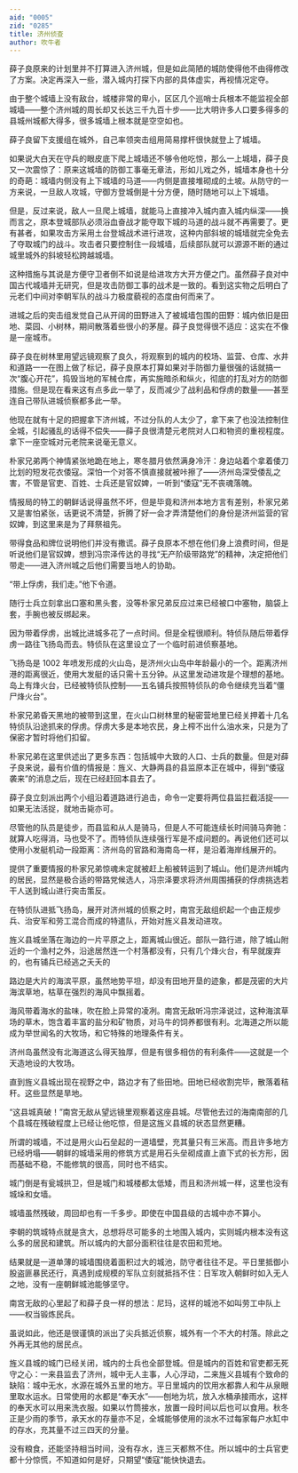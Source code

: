 ```yaml
---
aid: "0005"
zid: "0285"
title: 济州侦查
author: 吹牛者
---
```


薛子良原来的计划里并不打算进入济州城，但是如此简陋的城防使得他不由得修改了方案。决定再深入一些，潜入城内打探下内部的具体虚实，再视情况定夺。

由于整个城墙上没有敌台，城楼非常的卑小，区区几个巡哨士兵根本不能监视全部城墙——整个济州城的周长却又长达三千九百十步——比大明许多人口要多得多的县城州城都大得多，很多城墙上根本就是空空如也。

薛子良留下支援组在城外，自己率领突击组用简易撑杆很快就登上了城墙。

如果说大白天在守兵的眼皮底下爬上城墙还不够令他吃惊，那么一上城墙，薛子良又一次震惊了：原来这城墙的防御工事毫无章法，形如儿戏之外，城墙本身也十分的奇葩：城墙内侧没有上下城墙的马道——内侧是直接堆砌成的土坡。从防守的一方来说，一旦敌人攻城，守御方登城倒是十分方便，随时随地可以上下城墙。

但是，反过来说，敌人一旦爬上城墙，就能马上直接冲入城内直入城内纵深——换而言之，原本登城部队必须浴血奋战才能夺取下城的马道的战斗就不再需要了。更有甚者，如果攻击方采用土台登城战术进行进攻，这种内部斜坡的城墙就完全免去了夺取城门的战斗。攻击者只要控制住一段城墙，后续部队就可以源源不断的通过城里城外的斜坡轻松跨越城墙。

这种措施与其说是方便守卫者倒不如说是给进攻方大开方便之门。虽然薛子良对中国古代城墙并无研究，但是攻击防御工事的战术是一致的。看到这实物之后明白了元老们中间对李朝军队的战斗力极度藐视的态度由何而来了。

进城之后的突击组发觉自己从开阔的田野进入了被城墙包围的田野：城内依旧是田地、菜园、小树林，期间散落着些很小的茅屋。薛子良觉得很不适应：这实在不像是一座城市。

薛子良在树林里用望远镜观察了良久，将观察到的城内的校场、监营、仓库、水井和道路一一在图上做了标记，薛子良原本打算如果对手防御力量很强的话就搞一次“腹心开花”，捣毁当地的军械仓库，再实施暗杀和纵火，彻底的打乱对方的防御措施。但是现在看来这有点多此一举了，反而减少了战利品和俘虏的数量——甚至连自己带队进城侦察都多此一举。

他现在就有十足的把握拿下济州城，不过分队的人太少了，拿下来了也没法控制住全城，引起骚乱的话得不偿失——薛子良很清楚元老院对人口和物资的重视程度。拿下一座空城对元老院来说毫无意义。

朴家兄弟两个神情紧张地跪在地上，寒冬腊月依然满身冷汗：身边站着个拿着倭刀比划的短发花衣倭寇。深怕一个对答不慎直接就被咔擦了——济州岛深受倭乱之害，不管是官吏、百姓、士兵还是官奴婢，一听到“倭寇”无不丧魂落魄。

情报局的特工的朝鲜话说得虽然不坏，但是毕竟和济州本地方言有差别，朴家兄弟又是害怕紧张，话更说不清楚，折腾了好一会才弄清楚他们的身份是济州监营的官奴婢，到这里来是为了拜祭祖先。

带得食品和牌位说明他们并没有撒谎。薛子良原本不想在他们身上浪费时间，但是听说他们是官奴婢，想到冯宗泽传达的寻找“无产阶级带路党”的精神，决定把他们带走——进入济州城之后他们需要当地人的协助。

“带上俘虏，我们走。”他下令道。

随行士兵立刻拿出口塞和黑头套，没等朴家兄弟反应过来已经被口中塞物，脑袋上套，手腕也被反绑起来。

因为带着俘虏，出城比进城多花了一点时间。但是全程很顺利。特侦队随后带着俘虏一路往飞扬岛而去。特侦队在这里设立了一个临时前进侦察基地。

飞扬岛是 1002 年喷发形成的火山岛，是济州火山岛中年龄最小的一个。距离济州港的距离很近，使用大发艇的话只需十五分钟。从这里发动进攻是个理想的基地。岛上有烽火台，已经被特侦队控制——五名铺兵按照特侦队的命令继续充当着“僵尸烽火台”。

朴家兄弟昏天黑地的被带到这里，在火山口树林里的秘密营地里已经关押着十几名特侦队沿途抓来的俘虏。俘虏大多是本地农民，身上榨不出什么油水来，只是为了保密才暂时将他们扣留。

朴家兄弟在这里供述出了更多东西：包括城中大致的人口、士兵的数量。但是对薛子良来说，最有价值的情报是：旌义、大静两县的县监原本正在城中，得到“倭寇袭来”的消息之后，现在已经赶回本县去了。

薛子良立刻派出两个小组沿着道路进行追击，命令一定要将两位县监拦截活捉——如果无法活捉，就地击毙亦可。

尽管他的队员是徒步，而县监和从人是骑马，但是人不可能连续长时间骑马奔驰：就算人吃得消，马也受不了。而特侦队连续强行军是不成问题的。再说他们还可以使用小发艇机动一段距离：济州岛的官路和海南岛一样，是沿着海岸线展开的。

提供了重要情报的朴家兄弟惊魂未定就被赶上船被转运到了城山。他们是济州城内的居民，显然是极合适的带路党候选人，冯宗泽要求将济州周围捕获的俘虏挑选若干人送到城山进行突击策反。

在特侦队进抵飞扬岛，展开对济州城的侦察之时，南宫无敌组织起一个由正规步兵、治安军和劳工混合而成的特遣队，开始对旌义县发动进攻。

旌义县城坐落在海边的一片平原之上，距离城山很近。部队一路行进，除了城山附近的一个渔村之外，沿途居然连一个村落都没有，只有几个烽火台，有早就废弃的，也有铺兵已经逃之夭夭的

路边是大片的海滨平原，虽然地势平坦，却没有田地开垦的迹象，都是茂密的大片海滨草地，枯草在强烈的海风中飘摇着。

海风带着海水的盐味，吹在脸上异常的凌冽。南宫无敌听冯宗泽说过，这种海滨草场的草木，饱含着丰富的盐分和矿物质，对马牛的饲养都很有利。北海道之所以能成为举世闻名的大牧场，和它特殊的地理条件有关。

济州岛虽然没有北海道这么得天独厚，但是有很多相仿的有利条件——这就是一个天造地设的大牧场。

直到旌义县城出现在视野之中，路边才有了些田地。田地已经收割完毕，散落着秸秆。这些显然是旱地。

“这县城真破！”南宫无敌从望远镜里观察着这座县城。尽管他去过的海南南部的几个县城在残破程度上已经让他吃惊，但是这旌义县城的状态显然更糟。

所谓的城墙，不过是用火山石垒起的一道墙壁，充其量只有三米高。而且许多地方已经坍塌——朝鲜的城墙采用的修筑方式是用石头垒砌成直上直下式的长方形，因而基础不稳，不能修筑的很高，同时也不结实。

城门倒是有瓮城拱卫，但是城门和城楼都太低矮，而且和济州城一样，这里也没有城垛和女墙。

城墙虽然残破，周回却也有一千多步。即使在中国县级的古城中亦不算小。

李朝的筑城特点就是贪大，总想将尽可能多的土地围入城内，实则城内根本没有这么多的居民和建筑。所以城内的大部分面积往往是农田和荒地。

结果就是一道单薄的城墙围绕着面积过大的城池，防守者往往不足。平日里抵御小股盗匪暴民还行，真遇到成规模的军队立刻就抵挡不住：日军攻入朝鲜时如入无人之地，没有一座朝鲜城池能够坚守。

南宫无敌的心里起了和薛子良一样的想法：尼玛，这样的城池不如叫劳工中队上——权当锻炼民兵。

虽说如此，他还是很谨慎的派出了尖兵抵近侦察，城外有一个不大的村落。除此之外再无其他的居民点。

旌义县城的城门已经关闭，城内的士兵也全部登城。但是城内的百姓和官吏都无死守之心：一来县监去了济州，城中无人主事，人心浮动，二来旌义县城有个致命的缺陷：城中无水，水源在城外五里的地方。平日里城内的饮用水都靠人和牛从泉眼里取水运水。日常使用的水都是“奉天水”——刨地为坑，放入水桶承接雨水，这样的奉天水可以用来洗衣服。如果以竹筒接水，放置一段时间以后也可以食用。秋冬正是少雨的季节，承天水的存量亦不足，全城能够使用的淡水不过每家每户水缸中的存水，充其量不过三四天的分量。

没有粮食，还能坚持相当时间，没有存水，连三天都熬不住。所以城中的士兵官吏都十分惊慌，不知道如何是好，只期望“倭寇”能快快退去。
